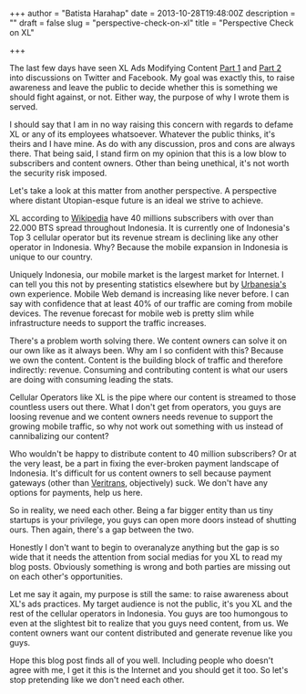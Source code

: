 +++
author = "Batista Harahap"
date = 2013-10-28T19:48:00Z
description = ""
draft = false
slug = "perspective-check-on-xl"
title = "Perspective Check on XL"

+++


The last few days have seen XL Ads Modifying Content <a title="XL Intrusive Content Modifying Banner in Mobile Websites" href="http://www.bango29.com/go/blog/2013/xl-intrusive-content-modifying-banner-in-mobile-websites" target="_blank">Part 1</a> and <a href="http://www.bango29.com/go/blog/2013/xl-content-modifying-ads-part-2" target="_blank">Part 2</a> into discussions on Twitter and Facebook. My goal was exactly this, to raise awareness and leave the public to decide whether this is something we should fight against, or not. Either way, the purpose of why I wrote them is served.

I should say that I am in no way raising this concern with regards to defame XL or any of its employees whatsoever. Whatever the public thinks, it's theirs and I have mine. As do with any discussion, pros and cons are always there. That being said, I stand firm on my opinion that this is a low blow to subscribers and content owners. Other than being unethical, it's not worth the security risk imposed.

Let's take a look at this matter from another perspective. A perspective where distant Utopian-esque future is an ideal we strive to achieve.

XL according to <a href="http://en.wikipedia.org/wiki/XL_Axiata" target="_blank">Wikipedia</a> have 40 millions subscribers with over than 22.000 BTS spread throughout Indonesia. It is currently one of Indonesia's Top 3 cellular operator but its revenue stream is declining like any other operator in Indonesia. Why? Because the mobile expansion in Indonesia is unique to our country.

Uniquely Indonesia, our mobile market is the largest market for Internet. I can tell you this not by presenting statistics elsewhere but by <a href="http://www.urbanesia.com" target="_blank">Urbanesia's</a> own experience. Mobile Web demand is increasing like never before. I can say with confidence that at least 40% of our traffic are coming from mobile devices. The revenue forecast for mobile web is pretty slim while infrastructure needs to support the traffic increases.

There's a problem worth solving there. We content owners can solve it on our own like as it always been. Why am I so confident with this? Because we own the content. Content is the building block of traffic and therefore indirectly: revenue. Consuming and contributing content is what our users are doing with consuming leading the stats.

Cellular Operators like XL is the pipe where our content is streamed to those countless users out there. What I don't get from operators, you guys are loosing revenue and we content owners needs revenue to support the growing mobile traffic, so why not work out something with us instead of cannibalizing our content?

Who wouldn't be happy to distribute content to 40 million subscribers? Or at the very least, be a part in fixing the ever-broken payment landscape of Indonesia. It's difficult for us content owners to sell because payment gateways (other than <a href="http://www.veritrans.co.id" target="_blank">Veritrans</a>, objectively) suck. We don't have any options for payments, help us here.

So in reality, we need each other. Being a far bigger entity than us tiny startups is your privilege, you guys can open more doors instead of shutting ours. Then again, there's a gap between the two.

Honestly I don't want to begin to overanalyze anything but the gap is so wide that it needs the attention from social medias for you XL to read my blog posts. Obviously something is wrong and both parties are missing out on each other's opportunities.

Let me say it again, my purpose is still the same: to raise awareness about XL's ads practices. My target audience is not the public, it's you XL and the rest of the cellular operators in Indonesia. You guys are too humongous to even at the slightest bit to realize that you guys need content, from us. We content owners want our content distributed and generate revenue like you guys.

Hope this blog post finds all of you well. Including people who doesn't agree with me, I get it this is the Internet and you should get it too. So let's stop pretending like we don't need each other.